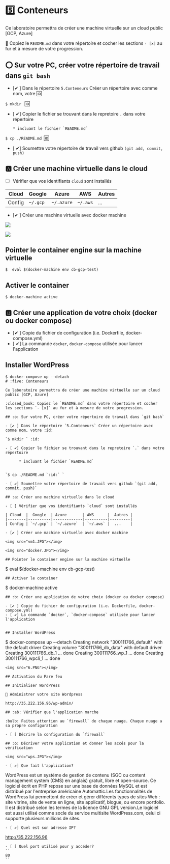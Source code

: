 # :five: Conteneurs

Ce laboratoire permettra de créer une machine virtuelle sur un cloud public [GCP, Azure]

:closed_book: Copiez le `README.md` dans votre répertoire et cocher les sections `- [x]` au fur et à mesure de votre progression.

## :o: Sur votre PC, créer votre répertoire de travail dans `git bash`

- [✔ ] Dans le répertoire `5.Conteneurs` Créer un répertoire avec comme nom, votre :id:

`$ mkdir ` :id:

- [ ✔] Copier le fichier se trouvant dans le repretoire `.` dans votre répertoire

      * incluant le fichier `README.md` 


`$ cp ./README.md `:id:` `

- [ ✔] Soumettre votre répertoire de travail vers github `(git add, commit, push)` 

## :a: Créer une machine virtuelle dans le cloud

- [ ] Vérifier que vos identifiants `cloud` sont installés

| Cloud  |  Google  | Azure       | AWS      |  Autres |
|--------|----------|-------------|----------|---------|
| Config | `~/.gcp` | `~/.azure`  | `~/.aws` |  ...    |

- [✔ ] Créer une machine virtuelle avec docker machine

<img src="vm1.JPG"></img>

<img src="docker.JPG"></img>

## Pointer le container engine sur la machine virtuelle
```
$  eval $(docker-machine env cb-gcp-test)
```
## Activer le container
```
$ docker-machine active
```
## :b: Créer une application de votre choix (docker ou docker compose)

- [✔ ] Copie du fichier de configuration (i.e. Dockerfile, docker-compose.yml)
- [ ✔] La commande `docker`, `docker-compose` utilisée pour lancer l'application


## Installer WordPress
```
$ docker-compose up --detach
# :five: Conteneurs

Ce laboratoire permettra de créer une machine virtuelle sur un cloud public [GCP, Azure]

:closed_book: Copiez le `README.md` dans votre répertoire et cocher les sections `- [x]` au fur et à mesure de votre progression.

## :o: Sur votre PC, créer votre répertoire de travail dans `git bash`

- [✔ ] Dans le répertoire `5.Conteneurs` Créer un répertoire avec comme nom, votre :id:

`$ mkdir ` :id:

- [ ✔] Copier le fichier se trouvant dans le repretoire `.` dans votre répertoire

      * incluant le fichier `README.md` 


`$ cp ./README.md `:id:` `

- [ ✔] Soumettre votre répertoire de travail vers github `(git add, commit, push)` 

## :a: Créer une machine virtuelle dans le cloud

- [ ] Vérifier que vos identifiants `cloud` sont installés

| Cloud  |  Google  | Azure       | AWS      |  Autres |
|--------|----------|-------------|----------|---------|
| Config | `~/.gcp` | `~/.azure`  | `~/.aws` |  ...    |

- [✔ ] Créer une machine virtuelle avec docker machine

<img src="vm1.JPG"></img>

<img src="docker.JPG"></img>

## Pointer le container engine sur la machine virtuelle
```
$  eval $(docker-machine env cb-gcp-test)
```
## Activer le container
```
$ docker-machine active
```
## :b: Créer une application de votre choix (docker ou docker compose)

- [✔ ] Copie du fichier de configuration (i.e. Dockerfile, docker-compose.yml)
- [ ✔] La commande `docker`, `docker-compose` utilisée pour lancer l'application


## Installer WordPress
```
$ docker-compose up --detach
Creating network "300111766_default" with the default driver
Creating volume "300111766_db_data" with default driver
Creating 300111766_db_1 ... done
Creating 300111766_wp_1 ... done
Creating 300111766_wpcli_1 ... done
```
<img src="6.PNG"></img>

## Activation du Pare feu

## Initialiser WordPress

📌 Administrer votre site Wordpress

http://35.222.156.96/wp-admin/

## :ab: Vérifier que l'application marche

:bulb: Faites attention au `firewall` de chaque nuage. Chaque nuage a sa propre configuration

- [ ] Décrire la configuration du `firewall`

## :o: Décriver votre application et donner les accés pour la vérification 

<img src="wps.JPG"></img>

- [ ✔] Que fait l'application?
```
WordPress est un système de gestion de contenu (SGC ou content management system (CMS) en anglais) gratuit, 
libre et open-source. Ce logiciel écrit en PHP repose sur une base de données MySQL et est distribué par l'entreprise américaine Automattic.Les fonctionnalités de WordPress lui permettent de créer et gérer différents types de sites Web : site vitrine, 
site de vente en ligne, site applicatif, blogue, ou encore portfolio. 
Il est distribué selon les termes de la licence GNU GPL version.Le logiciel est aussi utilisé 
comme socle du service multisite WordPress.com, celui ci supporte plusieurs millions de sites.
```
- [ ✔] Quel est son adresse IP?

```
http://35.222.156.96
```
- [ ] Quel port utilisé pour y accéder?
``
80
``
